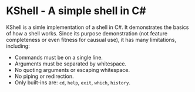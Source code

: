 # KShell - A simple shell in C#

KShell is a simle implementation of a shell in C#. It demonstrates the basics of how a shell works. Since its purpose demonstration (not feature completeness or even fitness for causual use), it has many limitations, including:

- Commands must be on a single line.
- Arguments must be separated by whitespace.
- No quoting arguments or escaping whitespace.
- No piping or redirection.
- Only built-ins are: `cd`, `help`, `exit`, `which`, `history`.
